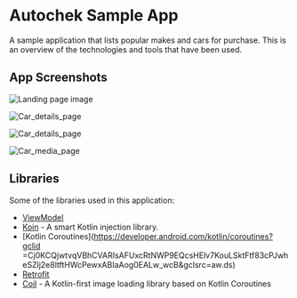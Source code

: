 # Autochek Sample App
A sample application that lists popular makes and cars for purchase. This is an overview of the 
technologies and tools that have been used. 

## App Screenshots

![Landing page image](pics/085500.png "Landing Page")

![Car_details_page](pics/085501.png "Car Details Page")

![Car_details_page](pics/085502.png "Car Details Page")

![Car_media_page](pics/085503.png "Car Media Page")

## Libraries
Some of the libraries used in this application:

- [ViewModel](https://developer.android.com/topic/libraries/architecture/viewmodel)
- [Koin](https://insert-koin.io/docs/quickstart/android) - A smart Kotlin injection library.
- [Kotlin Coroutines](https://developer.android.com/kotlin/coroutines?gclid =Cj0KCQjwtvqVBhCVARIsAFUxcRtNWP9EQcsHElv7KouLSktFtf83cPJwheSZlj2e8ltftHWcPewxABIaAog0EALw_wcB&gclsrc=aw.ds)
- [Retrofit](https://square.github.io/retrofit/)
- [Coil](https://coil-kt.github.io/coil/getting_started/) - A Kotlin-first image loading library 
  based on Kotlin Coroutines
